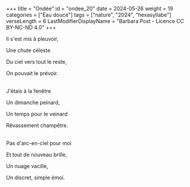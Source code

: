 +++
title = "Ondée"
id = "ondee_20"
date = 2024-05-26
weight = 19
categories = ["Eau douce"]
tags = ["nature", "2024", "hexasyllabe"]
verseLength = 6
LastModifierDisplayName = "Barbara Post - Licence CC BY-NC-ND 4.0"
+++

Il s'est mis à pleuvoir,

Une chute céleste

Du ciel vers tout le reste,

On pouvait le prévoir.

 \
J'étais à la fenêtre

Un dimanche peinard,

Un temps pour le veinard

Rêvassement champêtre.

 \
Pas d'arc-en-ciel pour moi

Et tout de nouveau brille,

Un nuage vacille,

Un discret, simple émoi.
